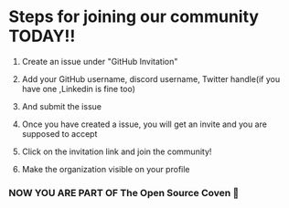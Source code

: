 # Steps for joining our community TODAY!!

1. Create an issue under "GitHub Invitation"

2. Add your GitHub username, discord username, Twitter handle(if you have one ,Linkedin is fine too)

3. And submit the issue

4. Once you have created a issue, you will get an invite and you are supposed to accept

5. Click on the invitation link and join the community!

6. Make the organization visible on your profile 
### NOW YOU ARE PART OF The Open Source Coven 🎉
